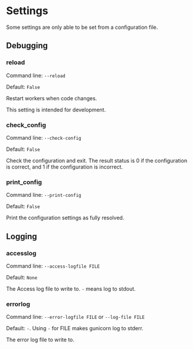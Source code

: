 # Settings

Some settings are only able to be set from a configuration file.

## Debugging

### reload

Command line: `--reload`

Default: `False`

Restart workers when code changes.

This setting is intended for development.

### check_config

Command line: `--check-config`

Default: `False`

Check the configuration and exit. The result status is 0 if the configuration is
correct, and 1 if the configuration is incorrect.

### print_config

Command line: `--print-config`

Default: `False`

Print the configuration settings as fully resolved.

## Logging

### accesslog

Command line: `--access-logfile FILE`

Default: `None`

The Access log file to write to. `-` means log to stdout.

### errorlog

Command line: `--error-logfile FILE` or `--log-file FILE`

Default: `-`. Using `-` for FILE makes gunicorn log to stderr.

The error log file to write to.
